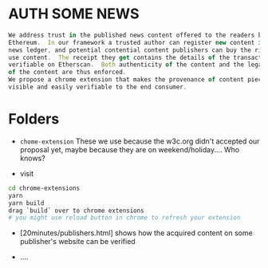 # AUTH SOME NEWS

```js
We address trust in the published news content offered to the readers based on
Ethereum.  In our framework a trusted author can register new content in the
news ledger, and potential contential content publishers can buy the rights to
use content.  The receipt they get contains the details of the transaction,
verifiable on Etherscan.  Both authenticity of the content and the legal usage
of the content are thus enforced. 
We propose a chrome extension that makes the provenance of content pieces
visible and easily verifiable to the end consumer.
```


# Folders

- `chome-extension`
These we use because the w3c.org didn't accepted our proposal yet, maybe 
because they are on weekend/holiday....
Who knows? 

- visit
[](chrome://extensions/)

```bash
cd chrome-extensions
yarn
yarn build
drag `build` over to chrome extensions
# you might use reload button in chrome to refresh your extension 
```

- [20minutes/publishers.html] shows how the acquired content on some 
publisher's website can be verified

- ....
